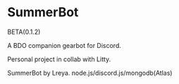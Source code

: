 # SummerBot

BETA(0.1.2)

A BDO companion gearbot for Discord.

Personal project in collab with Litty.

SummerBot by Lreya.
node.js/discord.js/mongodb(Atlas)
